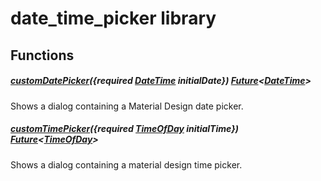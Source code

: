 



# date_time_picker library
















## Functions

##### [customDatePicker](../widgets_date_time_picker/customDatePicker.md)({required [DateTime](https://api.flutter.dev/flutter/dart-core/DateTime-class.html) initialDate}) [Future](https://api.flutter.dev/flutter/dart-async/Future-class.html)&lt;[DateTime](https://api.flutter.dev/flutter/dart-core/DateTime-class.html)>



Shows a dialog containing a Material Design date picker.  




##### [customTimePicker](../widgets_date_time_picker/customTimePicker.md)({required [TimeOfDay](https://api.flutter.dev/flutter/material/TimeOfDay-class.html) initialTime}) [Future](https://api.flutter.dev/flutter/dart-async/Future-class.html)&lt;[TimeOfDay](https://api.flutter.dev/flutter/material/TimeOfDay-class.html)>



Shows a dialog containing a material design time picker.  












